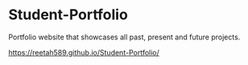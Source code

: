 # Student-Portfolio

Portfolio website that showcases all past, present and future projects. 

https://reetah589.github.io/Student-Portfolio/
